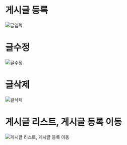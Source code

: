 # 게시글 등록
![글입력](https://github.com/kangjungmook/notice_board/assets/106642094/8e9fa78e-4172-4495-88b3-2be445bf2695)

# 글수정 
![글수정](https://github.com/kangjungmook/notice_board/assets/106642094/b6f795dc-2f2e-4097-b27d-1250a5610c73)

# 글삭제
![글삭제](https://github.com/kangjungmook/notice_board/assets/106642094/596f7e57-4490-49ed-ac0b-b5a83cf05c2a)

# 게시글 리스트,  게시글 등록 이동
![게시글 리스트, 게시글 등록 이동](https://github.com/kangjungmook/notice_board/assets/106642094/25485ddb-bc24-4e3e-8723-52ae02dbeef6)
